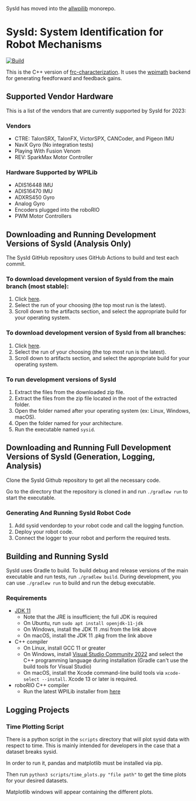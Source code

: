 SysId has moved into the [allwpilib](https://github.com/wpilibsuite/allwpilib) monorepo.

# SysId: System Identification for Robot Mechanisms
[![Build](https://github.com/wpilibsuite/sysid/actions/workflows/build.yml/badge.svg)](https://github.com/wpilibsuite/sysid/actions/workflows/build.yml)

This is the C++ version of [frc-characterization](https://github.com/wpilibsuite/frc-characterization). It uses the [wpimath](https://github.com/wpilibsuite/allwpilib/tree/main/wpimath) backend for generating feedforward and feedback gains.

## Supported Vendor Hardware

This is a list of the vendors that are currently supported by SysId for 2023:

### Vendors

- CTRE: TalonSRX, TalonFX, VictorSPX, CANCoder, and Pigeon IMU
- NavX Gyro (No integration tests)
- Playing With Fusion Venom
- REV: SparkMax Motor Controller

### Hardware Supported by WPILib

- ADIS16448 IMU
- ADIS16470 IMU
- ADXRS450 Gyro
- Analog Gyro
- Encoders plugged into the roboRIO
- PWM Motor Controllers

## Downloading and Running Development Versions of SysId (Analysis Only)

The SysId GitHub repository uses GitHub Actions to build and test each commit.

### To download development version of SysId from the main branch (most stable):

1. Click [here](https://github.com/wpilibsuite/sysid/actions/workflows/build.yml?query=branch%3Amain).
2. Select the run of your choosing (the top most run is the latest).
3. Scroll down to the artifacts section, and select the appropriate build for your operating system.

### To download development version of SysId from all branches:

1. Click [here](https://github.com/wpilibsuite/sysid/actions/workflows/build.yml).
2. Select the run of your choosing (the top most run is the latest).
3. Scroll down to artifacts section, and select the appropriate build for your operating system.

### To run development versions of SysId

1. Extract the files from the downloaded zip file.
2. Extract the files from the zip file located in the root of the extracted folder.
3. Open the folder named after your operating system (ex: Linux, Windows, macOS).
4. Open the folder named for your architecture.
5. Run the executable named `sysid`.

## Downloading and Running Full Development Versions of SysId (Generation, Logging, Analysis)

Clone the SysId Github repository to get all the necessary code.

Go to the directory that the repository is cloned in and run `./gradlew run` to start the executable.

### Generating And Running SysId Robot Code

1. Add sysid vendordep to your robot code and call the logging function.
2. Deploy your robot code.
3. Connect the logger to your robot and perform the required tests.

## Building and Running SysId

SysId uses Gradle to build. To build debug and release versions of the main executable and run tests, run `./gradlew build`. During development, you can use `./gradlew run` to build and run the debug executable.

### Requirements

- [JDK 11](https://adoptium.net/temurin/releases/?version=11)
    - Note that the JRE is insufficient; the full JDK is required
    - On Ubuntu, run `sudo apt install openjdk-11-jdk`
    - On Windows, install the JDK 11 .msi from the link above
    - On macOS, install the JDK 11 .pkg from the link above
- C++ compiler
    - On Linux, install GCC 11 or greater
    - On Windows, install [Visual Studio Community 2022](https://visualstudio.microsoft.com/vs/community/) and select the C++ programming language during installation (Gradle can't use the build tools for Visual Studio)
    - On macOS, install the Xcode command-line build tools via `xcode-select --install`. Xcode 13 or later is required.
- roboRIO C++ compiler
    - Run the latest WPILib installer from [here](https://github.com/wpilibsuite/allwpilib/releases/latest)

## Logging Projects

### Time Plotting Script

There is a python script in the `scripts` directory that will plot sysid data with respect to time. This is mainly intended for developers in the case that a dataset breaks sysid.

In order to run it, pandas and matplotlib must be installed via pip.

Then run `python3 scripts/time_plots.py "file path"` to get the time plots for your desired datasets.

Matplotlib windows will appear containing the different plots.
